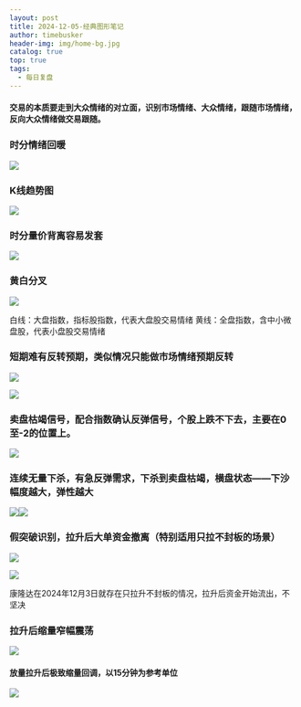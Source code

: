 ```yaml
---
layout: post
title: 2024-12-05-经典图形笔记
author: timebusker
header-img: img/home-bg.jpg
catalog: true
top: true
tags:
  - 每日复盘
---
```

#### 交易的本质要走到大众情绪的对立面，识别市场情绪、大众情绪，跟随市场情绪，反向大众情绪做交易跟随。


### 时分情绪回暖
![](img/Z笔记附件/2024-12-05-经典图形笔记_image_1.png)


### K线趋势图
![](img/Z笔记附件/2024-12-05-经典图形笔记_image_2.png)

### 时分量价背离容易发套
![](img/Z笔记附件/2024-12-05-经典图形笔记_image_3.png)




### 黄白分叉
![](img/Z笔记附件/2024-12-05-经典图形笔记_image_4.png)

白线：大盘指数，指标股指数，代表大盘股交易情绪
黄线：全盘指数，含中小微盘股，代表小盘股交易情绪


### 短期难有反转预期，类似情况只能做市场情绪预期反转

![](img/Z笔记附件/2024-12-05-经典图形笔记_image_5.png)

![](img/Z笔记附件/2024-12-05-经典图形笔记_image_6.png)


### 卖盘枯竭信号，配合指数确认反弹信号，个股上跌不下去，主要在0至-2的位置上。
![](img/Z笔记附件/2024-12-05-经典图形笔记_image_7.png)
### 连续无量下杀，有急反弹需求，下杀到卖盘枯竭，横盘状态——下沙幅度越大，弹性越大
![](img/Z笔记附件/2024-12-05-经典图形笔记_image_8.png)![](img/Z笔记附件/2024-12-05-经典图形笔记_image_9.png)


### 假突破识别，拉升后大单资金撤离（特别适用只拉不封板的场景）
![](img/Z笔记附件/2024-12-05-经典图形笔记_image_10.png)

![](img/Z笔记附件/2024-12-05-经典图形笔记_image_11.png)

康隆达在2024年12月3日就存在只拉升不封板的情况，拉升后资金开始流出，不坚决

### 拉升后缩量窄幅震荡

![](img/Z笔记附件/2024-12-05-经典图形笔记_image_12.png)



#### 放量拉升后极致缩量回调，以15分钟为参考单位
![](img/Z笔记附件/2024-12-05-经典图形笔记_image_13.png)



